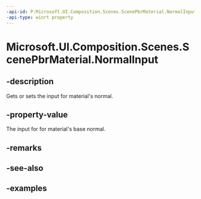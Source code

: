 ```yaml
---
-api-id: P:Microsoft.UI.Composition.Scenes.ScenePbrMaterial.NormalInput
-api-type: winrt property
---
```


<!-- Property syntax.
public SceneMaterialInput NormalInput { get;  set; }
-->

# Microsoft.UI.Composition.Scenes.ScenePbrMaterial.NormalInput

## -description

Gets or sets the input for material's normal.

## -property-value

The input for for material's base normal.

## -remarks

## -see-also

## -examples

